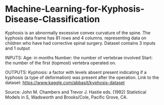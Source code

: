 # Machine-Learning-for-Kyphosis-Disease-Classification
Kyphosis is an abnormally excessive convex curvature of the spine. The kyphosis data frame has 81 rows and 4 columns. representing data on children who have had corrective spinal surgery. Dataset contains 3 inputs and 1 output

INPUTS:
Age: in months
Number: the number of vertebrae involved
Start: the number of the first (topmost) vertebra operated on.

OUTPUTS:
Kyphosis: a factor with levels absent present indicating if a kyphosis (a type of deformation) was present after the operation.
Link to the dataset: https://www.kaggle.com/abbasit/kyphosis-dataset

Source: John M. Chambers and Trevor J. Hastie eds. (1992) Statistical Models in S, Wadsworth and Brooks/Cole, Pacific Grove, CA.
